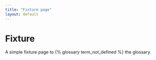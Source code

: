 ```yaml
---
title: "Fixture page"
layout: default
---
```


# Fixture

A simple fixture page to {% glossary term_not_defined %} the glossary.
